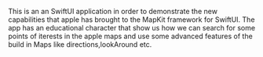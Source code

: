 This is an an SwiftUI application in order to demonstrate the new capabilities that apple has brought to the MapKit framework for SwiftUI. The app has an educational character that show us how we can search for some points of iterests in the apple maps and use some advanced features of the build in Maps like directions,lookAround etc.
